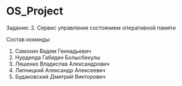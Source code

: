 # OS_Project

Задание:
2. Сервис управления состоянием оперативной памяти

Состав команды:
1) Самохин Вадим Геннадьевич
2) Нурдилда Габиден Болысбекулы 
3) Ляшенко Владислав Александрович
4) Липницкий Александр Алексеевич
5) Будаковский Дмитрий Викторович
